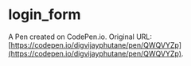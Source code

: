 # login_form

A Pen created on CodePen.io. Original URL: [https://codepen.io/digvijayphutane/pen/QWQVYZp](https://codepen.io/digvijayphutane/pen/QWQVYZp).

